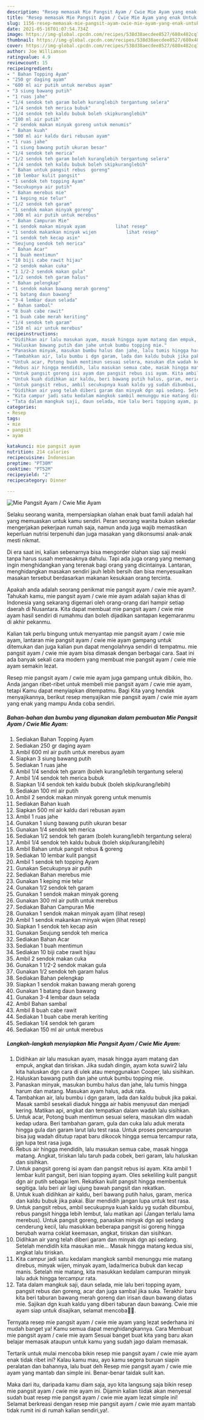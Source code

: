 ```yaml
---
description: "Resep memasak Mie Pangsit Ayam / Cwie Mie Ayam yang enak Untuk Jualan"
title: "Resep memasak Mie Pangsit Ayam / Cwie Mie Ayam yang enak Untuk Jualan"
slug: 1156-resep-memasak-mie-pangsit-ayam-cwie-mie-ayam-yang-enak-untuk-jualan
date: 2021-05-16T01:07:54.734Z
image: https://img-global.cpcdn.com/recipes/538d38aecdee8527/680x482cq70/mie-pangsit-ayam-cwie-mie-ayam-foto-resep-utama.jpg
thumbnail: https://img-global.cpcdn.com/recipes/538d38aecdee8527/680x482cq70/mie-pangsit-ayam-cwie-mie-ayam-foto-resep-utama.jpg
cover: https://img-global.cpcdn.com/recipes/538d38aecdee8527/680x482cq70/mie-pangsit-ayam-cwie-mie-ayam-foto-resep-utama.jpg
author: Joe Williamson
ratingvalue: 4.9
reviewcount: 15
recipeingredient:
- " Bahan Topping Ayam"
- "250 gr daging ayam"
- "600 ml air putih untuk merebus ayam"
- "3 siung bawang putih"
- "1 ruas jahe"
- "1/4 sendok teh garam boleh kuranglebih tergantung selera"
- "1/4 sendok teh merica bubuk"
- "1/4 sendok teh kaldu bubuk boleh skipkuranglebih"
- "100 ml air putih"
- "2 sendok makan minyak goreng untuk menumis"
- " Bahan kuah"
- "500 ml air kaldu dari rebusan ayam"
- "1 ruas jahe"
- "1 siung bawang putih ukuran besar"
- "1/4 sendok teh merica"
- "1/2 sendok teh garam boleh kuranglebih tergantung selera"
- "1/4 sendok teh kaldu bubuk boleh skipkuranglebih"
- " Bahan untuk pangsit rebus  goreng"
- "10 lembar kulit pangsit"
- "1 sendok teh topping Ayam"
- "Secukupnya air putih"
- " Bahan merebus mie"
- "1 keping mie telur"
- "1/2 sendok teh garam"
- "1 sendok makan minyak goreng"
- "300 ml air putih untuk merebus"
- " Bahan Campuran Mie"
- "1 sendok makan minyak ayam           lihat resep"
- "1 sendok makankan minyak wijen           lihat resep"
- "1 sendok teh kecap asin"
- "Seujung sendok teh merica"
- " Bahan Acar"
- "1 buah mentimun"
- "10 biji cabe rawit hijau"
- "2 sendok makan cuka"
- "1 1/2-2 sendok makan gula"
- "1/2 sendok teh garam halus"
- " Bahan pelengkap"
- "1 sendok makan bawang merah goreng"
- "1 batang daun bawang"
- "3-4 lembar daun selada"
- " Bahan sambal"
- "8 buah cabe rawit"
- "1 buah cabe merah keriting"
- "1/4 sendok teh garam"
- "150 ml air untuk merebus"
recipeinstructions:
- "Didihkan air lalu masukan ayam, masak hingga ayam matang dan empuk, angkat dan tiriskan. Jika sudah dingin, ayam kota suwir2 lalu kita haluskan dgn cara di ulek atau menggunakan Cooper, lalu sisihkan."
- "Haluskan bawang putih dan jahe untuk bumbu topping mie."
- "Panaskan minyak, masukan bumbu halus dan jahe, lalu tumis hingga harum dan matang. Masukan ayam halus, aduk rata."
- "Tambahkan air, lalu bumbu i dgn garam, lada dan kaldu bubuk jika pakai. Masak sambil sesekali diaduk hingga air habis menyusut dan menjadi kering. Matikan api, angkat dan tempatkan dalam wadah lalu sisihkan."
- "Untuk acar, Potong buah mentimun sesuai selera, masukan dlm wadah kedap udara. Beri tambahan garam, gula dan cuka lalu aduk merata hingga gula dan garam larut lalu test rasa. Untuk proses pencampuran bisa jug wadah ditutup rapat baru dikocok hingga semua tercampur rata, jgn lupa test rasa juga."
- "Rebus air hingga mendidih, lalu masukan semua cabe, masak hingga matang. Angkat, tiriskan lalu taruh pada cobek, beri garam, lalu haluskan dan sisihkan."
- "Untuk pangsit goreng isi ayam dan pangsit rebus isi ayam. Kita ambil 1 lembar kulit pangsit, beri isian topping ayam. Oles sekeliling kulit pangsit dgn air putih sebagai lem. Rekatkan kulit pangsit hingga membentuk segitiga. lalu beri air lagi ujung bawah pangsit dan rekatkan."
- "Untuk kuah didihkan air kaldu, beri bawang putih halus, garam, merica dan kaldu bubuk jika pakai. Biar mendidih jangan lupa untuk test rasa."
- "Untuk pangsit rebus, ambil secukupnya kuah kaldu yg sudah dibumbui, rebus pangsit hingga lebih lembut, lalu matikan api (Jangan terlalu lama merebus). Untuk pangsit goreng, panaskan minyak dgn api sedang cenderung kecil, lalu masukkan beberapa pangsit isi goreng hingga berubah warna coklat keemasan, angkat, tiriskan dan sisihkan."
- "Didihkan air yang telah diberi garam dan minyak dgn api sedang. Setelah mendidih kita masukan mie... Masak hingga matang kedua sisi, angkat lalu tiriskan."
- "Kita campur jadi satu kedalam mangkok sambil menunggu mie matang direbus, minyak wijen, minyak ayam, lada/merica bubuk dan kecap manis. Setelah mie matang, kita masukkan kedalam campuran minyak lalu aduk hingga tercampur rata."
- "Tata dalam mangkuk saji, daun selada, mie lalu beri topping ayam, pangsit rebus dan goreng, acar dan juga sambal jika suka. Terakhir baru kita beri taburan bawang merah goreng dan irisan daun bawang diatas mie. Sajikan dgn kuah kaldu yang diberi taburan daun bawang. Cwie mie ayam siap untuk disajikan, selamat mencoba🙏🥰."
categories:
- Resep
tags:
- mie
- pangsit
- ayam

katakunci: mie pangsit ayam 
nutrition: 214 calories
recipecuisine: Indonesian
preptime: "PT30M"
cooktime: "PT52M"
recipeyield: "2"
recipecategory: Dinner

---
```



![Mie Pangsit Ayam / Cwie Mie Ayam](https://img-global.cpcdn.com/recipes/538d38aecdee8527/680x482cq70/mie-pangsit-ayam-cwie-mie-ayam-foto-resep-utama.jpg)

Selaku seorang wanita, mempersiapkan olahan enak buat famili adalah hal yang memuaskan untuk kamu sendiri. Peran seorang  wanita bukan sekedar mengerjakan pekerjaan rumah saja, namun anda juga wajib memastikan keperluan nutrisi terpenuhi dan juga masakan yang dikonsumsi anak-anak mesti nikmat.

Di era  saat ini, kalian sebenarnya bisa mengorder olahan siap saji meski tanpa harus susah memasaknya dahulu. Tapi ada juga orang yang memang ingin menghidangkan yang terenak bagi orang yang dicintainya. Lantaran, menghidangkan masakan sendiri jauh lebih bersih dan bisa menyesuaikan masakan tersebut berdasarkan makanan kesukaan orang tercinta. 



Apakah anda adalah seorang penikmat mie pangsit ayam / cwie mie ayam?. Tahukah kamu, mie pangsit ayam / cwie mie ayam adalah sajian khas di Indonesia yang sekarang digemari oleh orang-orang dari hampir setiap daerah di Nusantara. Kita dapat membuat mie pangsit ayam / cwie mie ayam hasil sendiri di rumahmu dan boleh dijadikan santapan kegemaranmu di akhir pekanmu.

Kalian tak perlu bingung untuk menyantap mie pangsit ayam / cwie mie ayam, lantaran mie pangsit ayam / cwie mie ayam gampang untuk ditemukan dan juga kalian pun dapat mengolahnya sendiri di tempatmu. mie pangsit ayam / cwie mie ayam bisa dimasak dengan berbagai cara. Saat ini ada banyak sekali cara modern yang membuat mie pangsit ayam / cwie mie ayam semakin lezat.

Resep mie pangsit ayam / cwie mie ayam juga gampang untuk dibikin, lho. Anda jangan ribet-ribet untuk membeli mie pangsit ayam / cwie mie ayam, tetapi Kamu dapat menyiapkan ditempatmu. Bagi Kita yang hendak menyajikannya, berikut resep menyajikan mie pangsit ayam / cwie mie ayam yang enak yang mampu Anda coba sendiri.

<!--inarticleads1-->

##### Bahan-bahan dan bumbu yang digunakan dalam pembuatan Mie Pangsit Ayam / Cwie Mie Ayam:

1. Sediakan  Bahan Topping Ayam
1. Sediakan 250 gr daging ayam
1. Ambil 600 ml air putih untuk merebus ayam
1. Siapkan 3 siung bawang putih
1. Sediakan 1 ruas jahe
1. Ambil 1/4 sendok teh garam (boleh kurang/lebih tergantung selera)
1. Ambil 1/4 sendok teh merica bubuk
1. Siapkan 1/4 sendok teh kaldu bubuk (boleh skip/kurang/lebih)
1. Sediakan 100 ml air putih
1. Ambil 2 sendok makan minyak goreng untuk menumis
1. Sediakan  Bahan kuah
1. Siapkan 500 ml air kaldu dari rebusan ayam
1. Ambil 1 ruas jahe
1. Gunakan 1 siung bawang putih ukuran besar
1. Gunakan 1/4 sendok teh merica
1. Sediakan 1/2 sendok teh garam (boleh kurang/lebih tergantung selera)
1. Ambil 1/4 sendok teh kaldu bubuk (boleh skip/kurang/lebih)
1. Ambil  Bahan untuk pangsit rebus &amp; goreng
1. Sediakan 10 lembar kulit pangsit
1. Ambil 1 sendok teh topping Ayam
1. Gunakan Secukupnya air putih
1. Sediakan  Bahan merebus mie
1. Gunakan 1 keping mie telur
1. Gunakan 1/2 sendok teh garam
1. Gunakan 1 sendok makan minyak goreng
1. Gunakan 300 ml air putih untuk merebus
1. Sediakan  Bahan Campuran Mie
1. Gunakan 1 sendok makan minyak ayam           (lihat resep)
1. Ambil 1 sendok makankan minyak wijen           (lihat resep)
1. Siapkan 1 sendok teh kecap asin
1. Gunakan Seujung sendok teh merica
1. Sediakan  Bahan Acar
1. Sediakan 1 buah mentimun
1. Sediakan 10 biji cabe rawit hijau
1. Ambil 2 sendok makan cuka
1. Gunakan 1 1/2-2 sendok makan gula
1. Gunakan 1/2 sendok teh garam halus
1. Sediakan  Bahan pelengkap
1. Siapkan 1 sendok makan bawang merah goreng
1. Gunakan 1 batang daun bawang
1. Gunakan 3-4 lembar daun selada
1. Ambil  Bahan sambal
1. Ambil 8 buah cabe rawit
1. Sediakan 1 buah cabe merah keriting
1. Sediakan 1/4 sendok teh garam
1. Sediakan 150 ml air untuk merebus




<!--inarticleads2-->

##### Langkah-langkah menyiapkan Mie Pangsit Ayam / Cwie Mie Ayam:

1. Didihkan air lalu masukan ayam, masak hingga ayam matang dan empuk, angkat dan tiriskan. Jika sudah dingin, ayam kota suwir2 lalu kita haluskan dgn cara di ulek atau menggunakan Cooper, lalu sisihkan.
1. Haluskan bawang putih dan jahe untuk bumbu topping mie.
1. Panaskan minyak, masukan bumbu halus dan jahe, lalu tumis hingga harum dan matang. Masukan ayam halus, aduk rata.
1. Tambahkan air, lalu bumbu i dgn garam, lada dan kaldu bubuk jika pakai. Masak sambil sesekali diaduk hingga air habis menyusut dan menjadi kering. Matikan api, angkat dan tempatkan dalam wadah lalu sisihkan.
1. Untuk acar, Potong buah mentimun sesuai selera, masukan dlm wadah kedap udara. Beri tambahan garam, gula dan cuka lalu aduk merata hingga gula dan garam larut lalu test rasa. Untuk proses pencampuran bisa jug wadah ditutup rapat baru dikocok hingga semua tercampur rata, jgn lupa test rasa juga.
1. Rebus air hingga mendidih, lalu masukan semua cabe, masak hingga matang. Angkat, tiriskan lalu taruh pada cobek, beri garam, lalu haluskan dan sisihkan.
1. Untuk pangsit goreng isi ayam dan pangsit rebus isi ayam. Kita ambil 1 lembar kulit pangsit, beri isian topping ayam. Oles sekeliling kulit pangsit dgn air putih sebagai lem. Rekatkan kulit pangsit hingga membentuk segitiga. lalu beri air lagi ujung bawah pangsit dan rekatkan.
1. Untuk kuah didihkan air kaldu, beri bawang putih halus, garam, merica dan kaldu bubuk jika pakai. Biar mendidih jangan lupa untuk test rasa.
1. Untuk pangsit rebus, ambil secukupnya kuah kaldu yg sudah dibumbui, rebus pangsit hingga lebih lembut, lalu matikan api (Jangan terlalu lama merebus). Untuk pangsit goreng, panaskan minyak dgn api sedang cenderung kecil, lalu masukkan beberapa pangsit isi goreng hingga berubah warna coklat keemasan, angkat, tiriskan dan sisihkan.
1. Didihkan air yang telah diberi garam dan minyak dgn api sedang. Setelah mendidih kita masukan mie... Masak hingga matang kedua sisi, angkat lalu tiriskan.
1. Kita campur jadi satu kedalam mangkok sambil menunggu mie matang direbus, minyak wijen, minyak ayam, lada/merica bubuk dan kecap manis. Setelah mie matang, kita masukkan kedalam campuran minyak lalu aduk hingga tercampur rata.
1. Tata dalam mangkuk saji, daun selada, mie lalu beri topping ayam, pangsit rebus dan goreng, acar dan juga sambal jika suka. Terakhir baru kita beri taburan bawang merah goreng dan irisan daun bawang diatas mie. Sajikan dgn kuah kaldu yang diberi taburan daun bawang. Cwie mie ayam siap untuk disajikan, selamat mencoba🙏🥰.




Ternyata resep mie pangsit ayam / cwie mie ayam yang lezat sederhana ini mudah banget ya! Kamu semua dapat menghidangkannya. Cara Membuat mie pangsit ayam / cwie mie ayam Sesuai banget buat kita yang baru akan belajar memasak ataupun untuk kamu yang sudah jago dalam memasak.

Tertarik untuk mulai mencoba bikin resep mie pangsit ayam / cwie mie ayam enak tidak ribet ini? Kalau kamu mau, ayo kamu segera buruan siapin peralatan dan bahannya, lalu buat deh Resep mie pangsit ayam / cwie mie ayam yang mantab dan simple ini. Benar-benar taidak sulit kan. 

Maka dari itu, daripada kamu diam saja, ayo kita langsung saja bikin resep mie pangsit ayam / cwie mie ayam ini. Dijamin kalian tiidak akan menyesal sudah buat resep mie pangsit ayam / cwie mie ayam lezat simple ini! Selamat berkreasi dengan resep mie pangsit ayam / cwie mie ayam mantab tidak rumit ini di rumah kalian sendiri,ya!.

